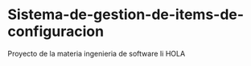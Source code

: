 # Sistema-de-gestion-de-items-de-configuracion
Proyecto de la materia ingenieria de software Ii
HOLA
